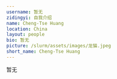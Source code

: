 ```yaml
---
username: 暂无
zidingyi: 自我介绍
name: Cheng-Tse Huang
location: China
layout: people
bio: 暂无
picture: /slurm/assets/images/龙猫.jpeg
short_name: Cheng-Tse Huang
---
```


暂无
